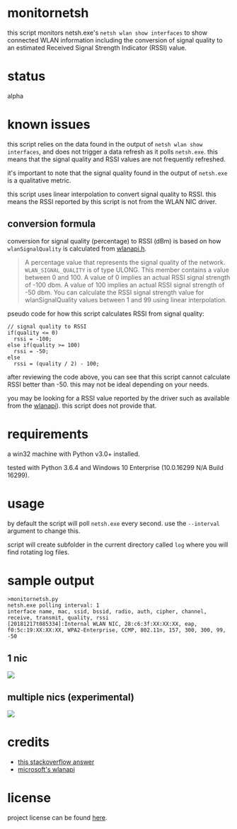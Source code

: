# monitornetsh

this script monitors netsh.exe's `netsh wlan show interfaces` to show connected WLAN information including the conversion of signal quality to an estimated Received Signal Strength Indicator (RSSI) value. 

# status

alpha

# known issues

this script relies on the data found in the output of `netsh wlan show interfaces`, and does not trigger a data refresh as it polls `netsh.exe`. this means that the signal quality and RSSI values are not frequently refreshed.

it's important to note that the signal quality found in the output of `netsh.exe` is a qualitative metric. 

this script uses linear interpolation to convert signal quality to RSSI. this means the RSSI reported by this script is not from the WLAN NIC driver.

## conversion formula

conversion for signal quality (percentage) to RSSI (dBm) is based on how `wlanSignalQuality` is calculated from [wlanapi.h](https://docs.microsoft.com/en-us/windows/desktop/api/wlanapi/ns-wlanapi-_wlan_association_attributes).

> A percentage value that represents the signal quality of the network. `WLAN_SIGNAL_QUALITY` is of type ULONG. This member contains a value between 0 and 100. A value of 0 implies an actual RSSI signal strength of -100 dbm. A value of 100 implies an actual RSSI signal strength of -50 dbm. You can calculate the RSSI signal strength value for wlanSignalQuality values between 1 and 99 using linear interpolation.

pseudo code for how this script calculates RSSI from signal quality:

```
// signal quality to RSSI
if(quality <= 0)
  rssi = -100;
else if(quality >= 100)
  rssi = -50;
else
  rssi = (quality / 2) - 100;
```

after reviewing the code above, you can see that this script cannot calculate RSSI better than -50. this may not be ideal depending on your needs.

you may be looking for a RSSI value reported by the driver such as available from the [wlanapi](https://docs.microsoft.com/en-us/windows/desktop/api/wlanapi/)). this script does not provide that.

# requirements

a win32 machine with Python v3.0+ installed.

tested with Python 3.6.4 and Windows 10 Enterprise (10.0.16299 N/A Build 16299).

# usage

by default the script will poll `netsh.exe` every second. use the `--interval` argument to change this. 

script will create subfolder in the current directory called `log` where you will find rotating log files.

# sample output

```
>monitornetsh.py
netsh.exe polling interval: 1
interface name, mac, ssid, bssid, radio, auth, cipher, channel, receive, transmit, quality, rssi
[20181217t085334]:Internal WLAN NIC, 28:c6:3f:XX:XX:XX, eap, f0:5c:19:XX:XX:XX, WPA2-Enterprise, CCMP, 802.11n, 157, 300, 300, 99, -50
```

## 1 nic

![](https://github.com/joshschmelzle/netsh.exe_signal-quality_to_rssi/blob/master/quality-to-rssi-multiple-nic.png)

## multiple nics (experimental)

![](https://github.com/joshschmelzle/netsh.exe_signal-quality_to_rssi/blob/master/quality-to-rssi-1-nic.png)

# credits

- [this stackoverflow answer](https://stackoverflow.com/questions/15797920/how-to-convert-wifi-signal-strength-from-quality-percent-to-rssi-dbm)
- [microsoft's wlanapi](https://docs.microsoft.com/en-us/windows/desktop/api/wlanapi/)

# license

project license can be found [here](https://github.com/joshschmelzle/netsh_quality_to_dbm/blob/master/LICENSE).
